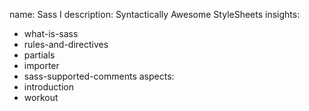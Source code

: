 name: Sass I
description: Syntactically Awesome StyleSheets
insights:
  - what-is-sass
  - rules-and-directives
  - partials
  - importer
  - sass-supported-comments
aspects:
  - introduction
  - workout
 
